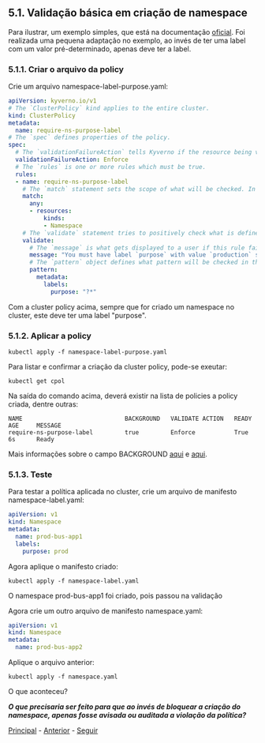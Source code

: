 ## 5.1. **Validação básica em criação de namespace**

Para ilustrar, um exemplo simples, que está na documentação [oficial](https://kyverno.io/docs/writing-policies/validate/). Foi realizada uma pequena adaptação no exemplo, ao invés de ter uma label com um valor pré-determinado, apenas deve ter a label.

### 5.1.1. **Criar o arquivo da policy**

Crie um arquivo namespace-label-purpose.yaml:
```yaml
apiVersion: kyverno.io/v1
# The `ClusterPolicy` kind applies to the entire cluster.
kind: ClusterPolicy
metadata:
  name: require-ns-purpose-label
# The `spec` defines properties of the policy.
spec:
  # The `validationFailureAction` tells Kyverno if the resource being validated should be allowed but reported (`Audit`) or blocked (`Enforce`).
  validationFailureAction: Enforce
  # The `rules` is one or more rules which must be true.
  rules:
  - name: require-ns-purpose-label
    # The `match` statement sets the scope of what will be checked. In this case, it is any `Namespace` resource.
    match:
      any:
      - resources:
          kinds:
          - Namespace
    # The `validate` statement tries to positively check what is defined. If the statement, when compared with the requested resource, is true, it is allowed. If false, it is blocked.
    validate:
      # The `message` is what gets displayed to a user if this rule fails validation.
      message: "You must have label `purpose` with value `production` set on all new namespaces."
      # The `pattern` object defines what pattern will be checked in the resource. In this case, it is looking for `metadata.labels` with `purpose=production`.
      pattern:
        metadata:
          labels:
            purpose: "?*"
```

Com a cluster policy acima, sempre que for criado um namespace no cluster, este deve ter uma label "purpose".

### 5.1.2. **Aplicar a policy**

```shell
kubectl apply -f namespace-label-purpose.yaml
```

Para listar e confirmar a criação da cluster policy, pode-se exeutar:

```shell
kubectl get cpol
```

Na saída do comando acima, deverá existir na lista de policies a policy criada, dentre outras:

```shell
NAME                             BACKGROUND   VALIDATE ACTION   READY   AGE     MESSAGE
require-ns-purpose-label         true         Enforce           True    6s      Ready
```
Mais informações sobre o campo BACKGROUND [aqui](https://kyverno.io/docs/writing-policies/policy-settings/) e [aqui](https://kyverno.io/docs/policy-reports/background/).

### 5.1.3. **Teste**

Para testar a política aplicada no cluster, crie um arquivo de manifesto namespace-label.yaml:

```yaml
apiVersion: v1
kind: Namespace
metadata:
  name: prod-bus-app1
  labels:
    purpose: prod
```

Agora aplique o manifesto criado:

```shell
kubectl apply -f namespace-label.yaml
```
O namespace prod-bus-app1 foi criado, pois passou na validação

Agora crie um outro arquivo de manifesto namespace.yaml:

```yaml
apiVersion: v1
kind: Namespace
metadata:
  name: prod-bus-app2
```

Aplique o arquivo anterior:
```shell
kubectl apply -f namespace.yaml
```

O que aconteceu?

***O que precisaria ser feito para que ao invés de bloquear a criação do namespace, apenas fosse avisada ou auditada a violação da política?***

[Principal](../README.md) - [Anterior](instalacao-kyverno-cli.md) - [Seguir](policy-tag-latest.md)